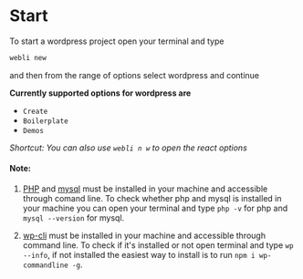 # Start

To start a wordpress project open your terminal and type

```bash
webli new
```
and then from the range of options select wordpress and continue

**Currently supported options for wordpress are**
* `Create`
* `Boilerplate`
* `Demos`

*Shortcut: You can also use `webli n w` to open the react options*

#### Note:
1. [PHP](https://www.php.net/) and [mysql](https://www.mysql.com/) must be installed in your machine and accessible through comand line. To check whether php and mysql is installed in your machine you can open your terminal and type `php -v` for php and `mysql --version` for mysql.

2. [wp-cli](https://make.wordpress.org/cli/handbook/installing/) must be installed in your machine and accessible through command line. To check if it's installed or not open terminal and type `wp --info`, if not installed the easiest way to install is to run `npm i wp-commandline -g`.